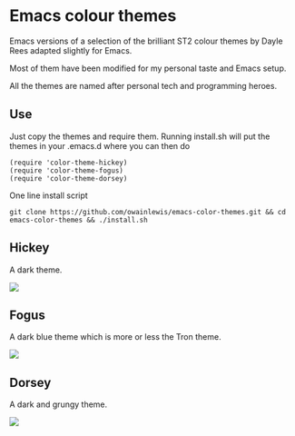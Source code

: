 # Emacs colour themes

Emacs versions of a selection of the brilliant ST2 colour themes by Dayle Rees adapted slightly for Emacs. 

Most of them have been modified for my personal taste and Emacs setup. 

All the themes are named after personal tech and programming heroes.

## Use

Just copy the themes and require them. Running install.sh will put the themes in your .emacs.d where you can then do

```elisp
(require 'color-theme-hickey)
(require 'color-theme-fogus)
(require 'color-theme-dorsey)
```

One line install script

```
git clone https://github.com/owainlewis/emacs-color-themes.git && cd emacs-color-themes && ./install.sh
```

## Hickey

A dark theme.

![](https://raw.github.com/owainlewis/emacs-color-themes/master/previews/hickey.png)

## Fogus

A dark blue theme which is more or less the Tron theme.

![](https://raw.github.com/owainlewis/emacs-color-themes/master/previews/fogus.png)

## Dorsey

A dark and grungy theme.

![](https://raw.github.com/owainlewis/emacs-color-themes/master/previews/dorsey.png)

